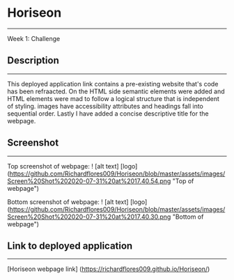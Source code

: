 # Horiseon
******************************************************************************************************************************************************************************************************************************
Week 1: Challenge

## Description 
******************************************************************************************************************************************************************************************************************************

This deployed application link contains a pre-existing website that's code has been refraacted. On the HTML side semantic elements were added and HTML elements were mad to follow a logical structure that is independent of styling. images have accessibility attributes and headings fall into sequential order. Lastly I have added a concise descriptive title for the webpage. 


## Screenshot
******************************************************************************************************************************************************************************************************************************

Top screenshot of webpage:
! [alt text] [logo] (https://github.com/Richardflores009/Horiseon/blob/master/assets/images/Screen%20Shot%202020-07-31%20at%2017.40.54.png "Top of webpage")

Bottom screenshot of webpage:
! [alt text] [logo] (https://github.com/Richardflores009/Horiseon/blob/master/assets/images/Screen%20Shot%202020-07-31%20at%2017.40.30.png "Bottom of webpage")


## Link to deployed application
******************************************************************************************************************************************************************************************************************************
[Horiseon webpage link] (https://richardflores009.github.io/Horiseon/)
